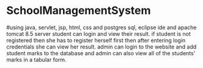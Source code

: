 # SchoolManagementSystem
#using java, servlet, jsp, html, css and postgres sql, eclipse ide and apache tomcat 8.5 server
student can login and view their result.
if student is not registered then she has to register herself first then after entering login credentials she can view her result.
admin can login to the website and add student marks to the database and admin can also view all of the students' marks in a tabular form.
